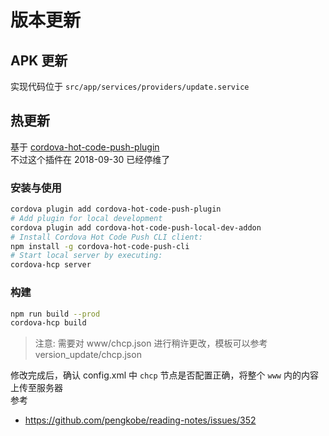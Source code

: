 # 版本更新

## APK 更新

实现代码位于 `src/app/services/providers/update.service`

## 热更新

基于 [cordova-hot-code-push-plugin](https://github.com/nordnet/cordova-hot-code-push)  
不过这个插件在 2018-09-30 已经停维了

### 安装与使用

```bash
cordova plugin add cordova-hot-code-push-plugin
# Add plugin for local development
cordova plugin add cordova-hot-code-push-local-dev-addon
# Install Cordova Hot Code Push CLI client:
npm install -g cordova-hot-code-push-cli
# Start local server by executing:
cordova-hcp server
```

### 构建

```bash
npm run build --prod
cordova-hcp build
```

> 注意: 需要对 www/chcp.json 进行稍许更改，模板可以参考 version_update/chcp.json

修改完成后，确认 config.xml 中 `chcp` 节点是否配置正确，将整个 `www` 内的内容上传至服务器  
参考

- https://github.com/pengkobe/reading-notes/issues/352
